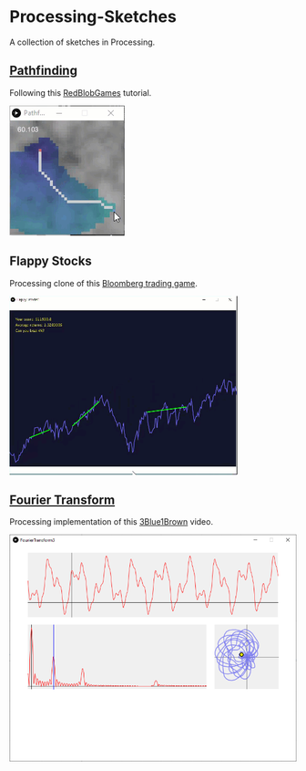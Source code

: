 # Processing-Sketches
A collection of sketches in Processing.

## [Pathfinding](/Pathfind1)

Following this [RedBlobGames](https://www.redblobgames.com/pathfinding/a-star/introduction.html) tutorial.

![pathfind](/Pathfind1/pathfind.gif)

## Flappy Stocks

Processing clone of this [Bloomberg trading game](https://www.bloomberg.com/features/2015-stock-chart-trading-game/).

![flappy stocks](/Flappy_Stocks1/flappy%20stocks.gif)

## [Fourier Transform](/FourierTransform3)

Processing implementation of this [3Blue1Brown](https://www.youtube.com/watch?v=spUNpyF58BY) video.

![fourier](/FourierTransform3/screenshot1.png)


